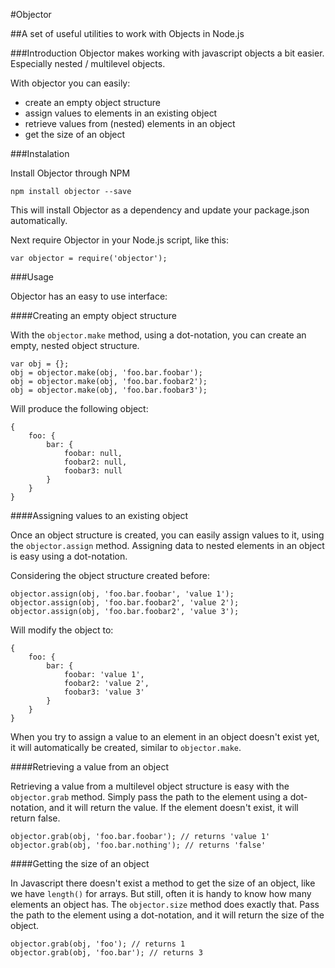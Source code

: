 #Objector

##A set of useful utilities to work with Objects in Node.js

###Introduction
Objector makes working with javascript objects a bit easier. Especially nested / multilevel objects.

With objector you can easily:

- create an empty object structure
- assign values to elements in an existing object
- retrieve values from (nested) elements in an object
- get the size of an object

###Instalation

Install Objector through NPM

```
npm install objector --save
```

This will install Objector as a dependency and update your package.json automatically.

Next require Objector in your Node.js script, like this:

```
var objector = require('objector');
```

###Usage

Objector has an easy to use interface:

####Creating an empty object structure

With the ```objector.make``` method, using a dot-notation, you can create an empty, nested object structure.

```
var obj = {};
obj = objector.make(obj, 'foo.bar.foobar');
obj = objector.make(obj, 'foo.bar.foobar2');
obj = objector.make(obj, 'foo.bar.foobar3');
```

Will produce the following object:

```
{
	foo: {
		bar: {
			foobar: null,
			foobar2: null,
			foobar3: null
		}
	}
}
```

####Assigning values to an existing object

Once an object structure is created, you can easily assign values to it, using the ```objector.assign``` method. Assigning data to nested elements in an object is easy using a dot-notation.

Considering the object structure created before:

```
objector.assign(obj, 'foo.bar.foobar', 'value 1');
objector.assign(obj, 'foo.bar.foobar2', 'value 2');
objector.assign(obj, 'foo.bar.foobar2', 'value 3');
```

Will modify the object to:

```
{
	foo: {
		bar: {
			foobar: 'value 1',
			foobar2: 'value 2',
			foobar3: 'value 3'
		}
	}
}
```

When you try to assign a value to an element in an object doesn't exist yet, it will automatically be created, similar to ```objector.make```.

####Retrieving a value from an object

Retrieving a value from a multilevel object structure is easy with the ```objector.grab``` method. Simply pass the path to the element using a dot-notation, and it will return the value. If the element doesn't exist, it will return false.

```
objector.grab(obj, 'foo.bar.foobar'); // returns 'value 1'
objector.grab(obj, 'foo.bar.nothing'); // returns 'false'
```

####Getting the size of an object

In Javascript there doesn't exist a method to get the size of an object, like we have ```length()``` for arrays. But still, often it is handy to know how many elements an object has. The ```objector.size``` method does exactly that. Pass the path to the element using a dot-notation, and it will return the size of the object.

```
objector.grab(obj, 'foo'); // returns 1
objector.grab(obj, 'foo.bar'); // returns 3
```

